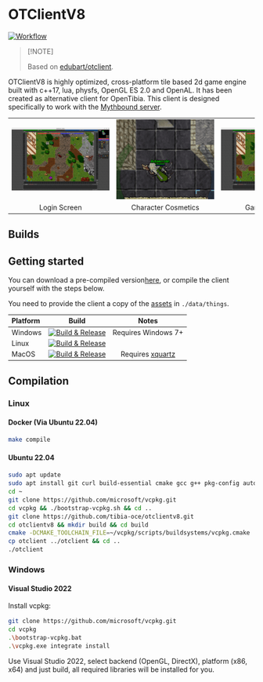 # OTClientV8
[![Workflow](https://github.com/tibia-oce/migrate/actions/workflows/build-release.yaml/badge.svg)](https://github.com/tibia-oce/migrate/actions/workflows/build-release.yaml)

> \[!NOTE]
>
>Based on [edubart/otclient](https://github.com/edubart/otclient).

OTClientV8 is highly optimized, cross-platform tile based 2d game engine built with c++17, lua, physfs, OpenGL ES 2.0 and OpenAL. It has been created as alternative client for OpenTibia. This client is designed specifically to work with the [Mythbound server](https://github.com/tibia-oce/server).

<div align="center">
  <div style="text-align: center;">
    <table>
      <tr>
        <td>
          <img src="https://github.com/tibia-oce/otclientv8/blob/main/docs/images/client.png?raw=true?raw=true" width="200" alt="Login Screen" style="max-width:200px;">
        </td>
        <td>
          <img src="https://github.com/kokekanon/OTredemption-Picture-NODELETE/blob/main/Picture/Attached%20Effect/Creature/001_Bone.gif?raw=true" width="200" alt="Character Attachments" style="max-width:200px;">
          </td>
        <td>
          <img src="https://github.com/tibia-oce/otclientv8/blob/main/docs/images/client.png?raw=true" width="200" alt="Game Interface" style="max-width:200px;">
        </td>
      </tr>
      <tr>
        <td>Login Screen</td>
        <td>Character Cosmetics</td>
        <td>Game Interface</td>
      </tr>
    </table>
  </div>
</div>

## Builds

## Getting started

You can download a pre-compiled version[here](https://github.com/tibia-oce/otclientv8/releases/latest), or compile the client yourself with the steps below.

You need to provide the client a copy of the [assets](https://github.com/tibia-oce/assets/tree/master/things/1098) in `./data/things`.

| Platform       | Build        | Notes        |
| :------------- | :----------: | :----------: |
| Windows        | [![Build & Release](https://github.com/tibia-oce/otclientv8/actions/workflows/build-release.yaml/badge.svg)](https://github.com/tibia-oce/otclientv8/actions/workflows/build-release.yaml) | Requires Windows 7+ |
| Linux        | [![Build & Release](https://github.com/tibia-oce/otclientv8/actions/workflows/build-release.yaml/badge.svg)](https://github.com/tibia-oce/otclientv8/actions/workflows/build-release.yaml) | |
| MacOS        | [![Build & Release](https://github.com/tibia-oce/otclientv8/actions/workflows/build-release.yaml/badge.svg)](https://github.com/tibia-oce/otclientv8/actions/workflows/build-release.yaml) | Requires [xquartz](https://www.xquartz.org/) |

## Compilation

### Linux

#### Docker (Via Ubuntu 22.04)

```sh
make compile
```

#### Ubuntu 22.04

```sh
sudo apt update
sudo apt install git curl build-essential cmake gcc g++ pkg-config autoconf libtool libglew-dev -y
cd ~
git clone https://github.com/microsoft/vcpkg.git
cd vcpkg && ./bootstrap-vcpkg.sh && cd ..
git clone https://github.com/tibia-oce/otclientv8.git
cd otclientv8 && mkdir build && cd build
cmake -DCMAKE_TOOLCHAIN_FILE=~/vcpkg/scripts/buildsystems/vcpkg.cmake .. && make -j$(nproc)
cp otclient ../otclient && cd ..
./otclient
```

### Windows

#### Visual Studio 2022

Install vcpkg:

```sh
git clone https://github.com/microsoft/vcpkg.git
cd vcpkg
.\bootstrap-vcpkg.bat
.\vcpkg.exe integrate install
```

Use Visual Studio 2022, select backend (OpenGL, DirectX), platform (x86, x64) and just build, all required libraries will be installed for you.
